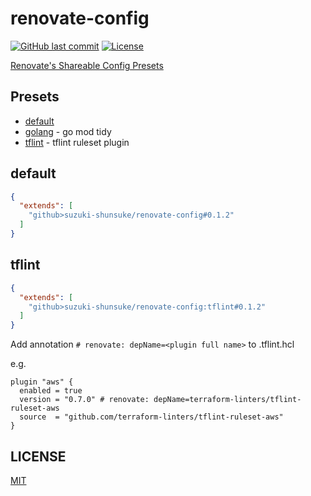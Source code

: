 # renovate-config

[![GitHub last commit](https://img.shields.io/github/last-commit/suzuki-shunsuke/renovate-config.svg)](https://github.com/suzuki-shunsuke/renovate-config)
[![License](http://img.shields.io/badge/license-mit-blue.svg?style=flat-square)](https://raw.githubusercontent.com/suzuki-shunsuke/renovate-config/master/LICENSE)

[Renovate's Shareable Config Presets](https://docs.renovatebot.com/config-presets/)

## Presets

* [default](default.json)
* [golang](golang.json) - go mod tidy
* [tflint](tflint.json) - tflint ruleset plugin

## default

```json
{
  "extends": [
    "github>suzuki-shunsuke/renovate-config#0.1.2"
  ]
}
```

## tflint

```json
{
  "extends": [
    "github>suzuki-shunsuke/renovate-config:tflint#0.1.2"
  ]
}
```

Add annotation `# renovate: depName=<plugin full name>` to .tflint.hcl

e.g.

```hcl
plugin "aws" {
  enabled = true
  version = "0.7.0" # renovate: depName=terraform-linters/tflint-ruleset-aws
  source  = "github.com/terraform-linters/tflint-ruleset-aws"
}
```

## LICENSE

[MIT](LICENSE)
